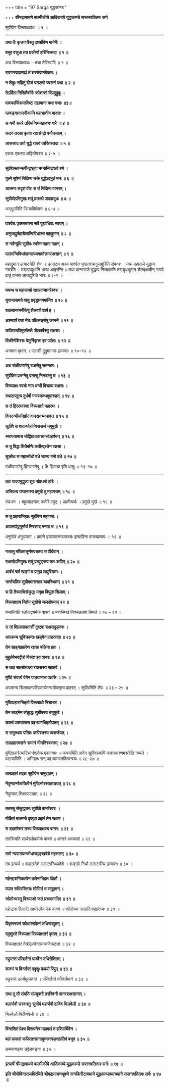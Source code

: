 +++
title = "97 Sarga युद्धकाण्डः"

+++
**श्रीमद्रामायणे बाल्मीकीये आदिकाव्ये युद्धकाण्डे सप्तनवतितमः सर्गः**

सुग्रीवेण विरूपाक्षवधः ॥ १ ॥

****

**तथा तैः कृत्तगात्रैस्तु दशग्रीवेण मार्गणैः ।**

**बभूव वसुधा तत्र प्रकीर्णा हरिभिस्तदा ॥ १ ॥**

अथ विरूपाक्षवधः – तथा तैरित्यादि ॥ १ ॥

**रावणस्याप्रसह्यं तं शरसंपातमेकतः ।**

**न शेकुः सहितुं दीप्तं पतङ्गो ज्वलनं यथा ॥ २ ॥**

**तेऽर्दिता निशितैर्बाणैः क्रोशन्तो विप्रदुद्रुवुः ।**

**पावकार्चिःसमाविष्टा दह्यमाना यथा गजाः ॥३॥**

**प्लवङ्गानामनीकानि महाभ्राणीव मारुतः ।**

**स ययौ समरे तस्मिन्विधमन्रावणः शरैः ॥ ४ ॥**

**कदनं तरसा कृत्वा राक्षसेन्द्रो वनौकसाम् ।**

**आससाद ततो युद्धे राघवं त्वरितस्तदा ॥ ५ ॥**

एकतः एकस्य अद्वितीयस्य ॥ २-५ ॥

****

**सुग्रीवस्तान्कपीन्दृष्ट्वा भग्नान्विद्रवतो रणे ।**

**गुल्मे सुषेणं निक्षिप्य चक्रे युद्धेऽद्भुतं मनः ॥ ६ ॥**

**आत्मनः सदृशं वीरः स तं निक्षिप्य वानरम् ।**

**सुग्रीवोऽभिमुखः शत्रुं प्रतस्थे पादपायुधः ॥ ७ ॥**

अद्भुतमिति क्रियाविशेषणं ॥ ६-७ ॥

****

**पार्श्वतः पृष्ठतचास्य सर्वे यूथाधिपाः स्वयम् ।**

**अनुजह्नुर्महाशैलान्विविधांश्च महाद्रुमान् ॥ ८ ॥**

**स नर्दन्युधि सुग्रीवः स्वरेण महता महान् ।**

**पातयन्विविधांवान्याञ्जगामोत्तमराक्षसान् ॥ ९ ॥**

महाद्रुमान् उत्पाठ्येति शेषः । उत्पाट्य अस्य पार्श्वतः पृष्ठतश्चानुजह्नुरिति संबन्धः । यथा महाराजे युद्धाय गच्छति । तदाऽऽयुधानि भृत्या आहरन्ति ॥ तथा वानरराजे युद्धाय निष्क्रामति तदायुधभूतान् शैलवृक्षादीन् समये दातुं वानरा आजह्नुरिति भावः ॥ ८-९ ॥

****

**ममन्थ च महाकायो राक्षसान्वानरेश्वरः ।**

**युगान्तसमये वायुः प्रवृद्धानगमानिव ॥ १० ॥**

**राक्षसानामनीकेषु शैलवर्षं ववर्ष ह ।**

**अश्मवर्षं यथा मेघः पक्षिसङ्घेषु कानने ॥ ११ ॥**

**कपिराजविमुक्तैस्तैः शैलवर्षैस्तु राक्षसाः ।**

**विकीर्णशिरसः पेतुर्निकृत्ता इव पर्वताः ॥ १२ ॥**

अगमान वृक्षान् । पलाशी द्रुद्रुमागमाः इत्यमरः ॥ १०-१२ ॥

****

**अथ संक्षीयमाणेषु राक्षसेषु समन्ततः ।**

**सुग्रीवेण प्रभग्नेषु पतत्सु निनदत्सु च ॥ १३ ॥**

**विरूपाक्षः स्वकं नाम धन्वी विश्राव्य राक्षसः ।**

**रथादाप्लुत्य दुर्धर्षो गजस्कन्धमुपारुहत् ॥ १४ ॥**

**स तं द्विरदमारुह्य विरूपाक्षो महारथः ।**

**विनदन्भीमनिर्ह्रादं वानरानभ्यधावत ॥ १५ ॥**

**सुग्रीवे स शरान्धोरान्विससर्ज चमूमुखे ।**

**स्थापयामास चोद्विग्रान्राक्षसान्संप्रहर्षयन् ॥ १६ ॥**

**स तु विद्धः शितैर्बाणैः कपीन्द्रस्तेन रक्षसा ।**

**चुक्रोध स महाक्रोधो वधे चास्य मनो दधे ॥ १७ ॥**

संक्षीयमाणेषु हिंस्यमानेषु । क्षि हिंसायां इति धातुः ॥ १३-१७ ॥

****

**ततः पादपमुद्धृत्य शूरः संप्रधनो हरिः ।**

**अभिपत्य जघानास्य प्रमुखे तु महागजम् ॥ १८ ॥**

संप्रधनः । बहुलग्रहणात् कर्तरि ल्युट् । प्रहर्तेत्यर्थः । प्रमुखे मुखे ॥ १८ ॥

****

**स तु प्रहाराभिहतः सुग्रीवेण महागजः ।**

**अपासर्पद्धनुर्मात्रं निषसाद ननाद च ॥ १९ ॥**

धनुर्मात्रं धनुःप्रमाणं । प्रमाणे द्वयसच्दघ्नञ्मात्रचः इत्यादिना मात्रच्प्रत्ययः ॥ १९ ॥

****

**गजात्तु मथितात्तूर्णमपक्रम्य स वीर्यवान् ।**

**राक्षसोऽभिमुखः शत्रुं प्रत्युद्गम्य ततः कपिम् ॥ २० ॥**

**आर्षभं चर्म खड्गं च प्रगृह्य लघुविक्रमः ।**

**भर्त्सयन्निव सुग्रीवमाससाद व्यवस्थितम् ॥ २१ ॥**

**स हि तैस्याभिसंक्रुद्धः मगृह्य विपुलां शिलाम् ।**

**विरूपाक्षाय चिक्षेप सुग्रीवो जलदोपमाम् २२ ॥**

गजात्त्विति श्लोकद्वयमेकं वाक्यं ॥ व्यवस्थितं निश्चलतया स्थितं ॥ २० – २२ ॥

****

**स तां शिलामापतन्तीं दृष्ट्वा राक्षसपुङ्गवः ।**

**अपक्रम्य सुविक्रान्तः खड्गेन प्राहरत्तदा ॥ २३ ॥**

**तेन खड्गप्रहारेण रक्षसा बलिना हतः ।**

**मुहूर्तमेभवद्वीरो विसंज्ञ इव वानरः ॥ २४ ॥**

**स तदा सहसोत्पत्य राक्षसस्य महाहवे ।**

**मुष्टिं संवर्त्य वेगेन पातयामास वक्षसि ॥ २५ ॥**

अपक्रम्य शिलापातपरिहारार्थमन्यतोपसृत्य प्राहरत् । सुग्रीवमिति शेषः ॥ २३ – २५ ॥

****

**मुष्टिप्रहाराभिहतो विरूपाक्षो निशाचरः ।**

**तेन खड्नेन संक्रुद्धः सुग्रीवस्य चमूमुखे ।**

**कवचं पातयामास पद्भ्यामभिहतोपतत् ॥ २६ ॥**

**स समुत्थाय पतितः कपिस्तस्य व्यसर्जयत् ।**

**तलप्रहारमशनेः समानं भीमनिस्स्वनम् ॥ २७ ॥**

मुष्टिप्रहारेत्यादिसार्धश्लोक एकान्वयः ॥ कवचमिति अनेन सुग्रीवस्यापि कवचधारणमस्तीति गम्यते । पद्भ्यामिति । अभिहतः सन् पद्भ्यामपतदित्यन्वयः ॥ २६-२७ ॥

****

**तलप्रहारं तद्रक्षः सुग्रीवेण समुद्यतम् ।**

**नैपुण्यान्मोचयित्वैनं मुष्टिनोरस्यताडयत् ॥ २८ ॥**

नैपुण्यात् शिक्षापाटवात् ॥ २८ ॥

****

**ततस्तु संक्रुद्धतरः सुग्रीवो वानरेश्वरः ।**

**मोक्षितं चात्मनो दृष्ट्वा प्रहारं तेन रक्षसा ।**

**स ददर्शान्तरं तस्य विरूपाक्षस्य वानरः ॥ २९ ॥**

ततस्त्विति सार्धश्लोकमेकं वाक्यं ॥ अन्तरं अवकाशं ॥ २९ ॥

****

**ततो न्यपातयत्क्रोधाच्छ्ङ्खदेशे महत्तलम् ॥ ३० ॥**

तव इत्यर्धं ॥ शङ्खदेशे ललाटास्थिप्रदेशे । शङ्खो निधौ ललाटास्थि इत्यमरः ॥ ३० ॥

****

**महेन्द्राशनिकल्पेन तलेनाभिहतः क्षितौ ।**

**पपात रुधिरक्लिन्नः शोणितं च समुद्रमन् ।**

**स्रोतोभ्यस्तु विरूपाक्षो जलं प्रस्रवणादिव ॥ ३१ ॥**

महेन्द्राशनीत्यादि सार्धश्लोकमेकं वाक्यं ॥ स्रोतोभ्यः नासादिनवद्वारेभ्यः ॥ ३१ ॥

****

**विवृत्तनयनं क्रोधात्सफेनं रुधिराप्लुतम् ।**

**ददृशुस्ते विरूपाक्षं विरूपाक्षतरं कृतम् ॥ ३२ ॥**

विरूपाक्षतरं नेत्रोद्रमनेनात्यन्तविकटाक्षं ॥ ३२ ॥

****

**स्फुरन्तं परिवर्तन्तं पार्श्वेन रुधिरोक्षितम् ।**

**करुणं च विनर्दन्तं ददृशुः कपयो रिपुम् ॥ ३३ ॥**

स्फुरन्तं ऊर्ध्वमुत्पतन्तं । परिवर्तन्तं परिवर्तमानं ॥ ३३ ॥

****

**तथा तु तौ संयति संप्रयुक्तौ तरस्विनौ वानरराक्षसानाम् ।**

**बलार्णवौ सस्वनतुः सुभीमं महार्णवौ द्वाविव भिन्नवेलौ ॥ ३४ ॥**

भिन्नवेलौ विदीर्णवेलौ ॥ ३४ ॥

****

**विनाशितं प्रेक्ष्य विरूपनेत्रं महाबलं तं हरिपार्थिवेन ।**

**बलं समस्तं कपिराक्षसानामुन्मत्तगङ्गाप्रतिमं बभूव ॥ ३५ ॥**

उन्मत्तगङ्गा उद्वेलगङ्गा ॥ ३५ ॥

****

**इत्यार्षे श्रीमद्रामायणे बाल्मीकीये आदिकाव्ये युद्धकाण्डे सप्तनवतितमः सर्गः ॥ ९७ ॥**

**इति श्रीगोविन्दराजविरचिते श्रीमद्रामायणभूषणे रत्नकिरीटाख्याने युद्धकाण्डव्याख्याने सप्तनवतितमः सर्गः ॥ ९७ ॥**
